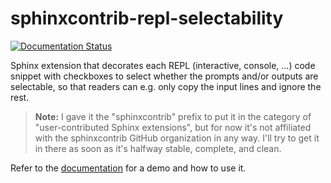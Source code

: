 sphinxcontrib-repl-selectability
================================

[![Documentation Status](https://readthedocs.org/projects/sphinxcontrib-repl-selectability/badge/?version=latest)](https://sphinxcontrib-repl-selectability.readthedocs.io/en/latest/?badge=latest)

Sphinx extension that decorates each REPL (interactive, console, ...) code
snippet with checkboxes to select whether the prompts and/or outputs are
selectable, so that readers can e.g. only copy the input lines and ignore the
rest.

> **Note:** I gave it the "sphinxcontrib" prefix to put it in the category of
"user-contributed Sphinx extensions", but for now it's not affiliated with the
sphinxcontrib GitHub organization in any way. I'll try to get it in there as
soon as it's halfway stable, complete, and clean.

Refer to the
[documentation](https://sphinxcontrib-repl-selectability.readthedocs.io/en/latest/)
for a demo and how to use it.
